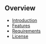 ## Overview

- [Introduction](/cart/overview)
- [Features](/cart/overview#features)
- [Requirements](/cart/overview#requirements)
- [License](/cart/overview#license)
